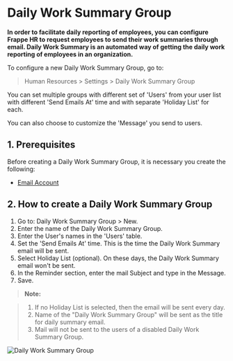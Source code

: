 
# Daily Work Summary Group



**In order to facilitate daily reporting of employees, you can configure Frappe HR to request employees to send their work summaries through email. Daily Work Summary is an automated way of getting the daily work reporting of employees in an organization.**


To configure a new Daily Work Summary Group, go to:


> Human Resources > Settings > Daily Work Summary Group


You can set multiple groups with different set of 'Users' from your user list with different 'Send Emails At' time and with separate 'Holiday List' for each.


You can also choose to customize the 'Message' you send to users.


## 1. Prerequisites


Before creating a Daily Work Summary Group, it is necessary you create the following:


* [Email Account](/docs/en/setting-up/email/email-account)


## 2. How to create a Daily Work Summary Group


1. Go to: Daily Work Summary Group > New.
2. Enter the name of the Daily Work Summary Group.
3. Enter the User's names in the 'Users' table.
4. Set the 'Send Emails At' time. This is the time the Daily Work Summary email will be sent.
5. Select Holiday List (optional). On these days, the Daily Work Summary email won't be sent.
6. In the Reminder section, enter the mail Subject and type in the Message.
7. Save.


>**Note:**


>1. If no Holiday List is selected, then the email will be sent every day.
>2. Name of the "Daily Work Summary Group" will be sent as the title for daily summary email.
>3. Mail will not be sent to the users of a disabled Daily Work Summary Group.


![Daily Work Summary Group](&lcub;&lcub;docs_base_url}}/v14/assets/img/human-resources/daily-work-summary-group.png)




